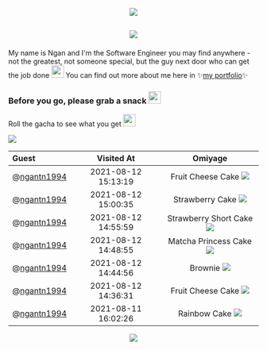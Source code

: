<p align="center"><img src="https://ntuyetngan.com/public/github/readme-top.png">

## <p align="center"><img src="https://ntuyetngan.com/public/github/readme-hello.png" align="center">

My name is Ngan and I'm the Software Engineer you may find anywhere - not the greatest, not someone special, but the guy next door who can get the job done <img src="https://emojis.slackmojis.com/emojis/images/1597609912/10174/wfh_parrot.gif" width="25px">
You can find out more about me here in ✨<a href="https://ntuyetngan.com/" target="_blank">my portfolio</a>✨

### Before you go, please grab a snack <img src="https://emojis.slackmojis.com/emojis/images/1613285697/12806/meow_attention.png" width="25px">
Roll the gacha to see what you get <img src="https://emojis.slackmojis.com/emojis/images/1471119458/989/parrot_dad.gif" width="25px">

<a href="https://github.com/ngantn1994/ngantn1994/issues/new?title=roll&template=feature_request.md"><img src="https://ntuyetngan.com/public/github/readme-gacha.gif"></a>

| Guest | Visited At | Omiyage |
| :--- | :---: | :---: |
| @<a href="https://github.com/ngantn1994">ngantn1994</a> | 2021-08-12 15:13:19 | Fruit Cheese Cake <img src="https://ntuyetngan.com/public/github/omiyage/0/32/15.png"> |
| @<a href="https://github.com/ngantn1994">ngantn1994</a> | 2021-08-12 15:00:35 | Strawberry Cake <img src="https://ntuyetngan.com/public/github/omiyage/0/32/19.png"> |
| @<a href="https://github.com/ngantn1994">ngantn1994</a> | 2021-08-12 14:55:59 | Strawberry Short Cake <img src="https://ntuyetngan.com/public/github/omiyage/0/32/31.png"> |
| @<a href="https://github.com/ngantn1994">ngantn1994</a> | 2021-08-12 14:48:55 | Matcha Princess Cake <img src="https://ntuyetngan.com/public/github/omiyage/0/32/23.png"> |
| @<a href="https://github.com/ngantn1994">ngantn1994</a> | 2021-08-12 14:44:56 | Brownie <img src="https://ntuyetngan.com/public/github/omiyage/0/32/8.png"> |
| @<a href="https://github.com/ngantn1994">ngantn1994</a> | 2021-08-12 14:36:31 | Fruit Cheese Cake <img src="https://ntuyetngan.com/public/github/omiyage/0/32/15.png"> |
| @<a href="https://github.com/ngantn1994">ngantn1994</a> | 2021-08-11 16:02:26 | Rainbow Cake <img src="https://ntuyetngan.com/public/github/omiyage/0/32/18.png"> |
<p align="center"><img src="https://ntuyetngan.com/public/github/readme-bottom.png">